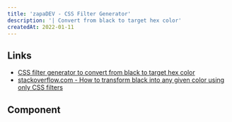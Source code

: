 ```yaml
---
title: 'zapaDEV - CSS Filter Generator'
description: '| Convert from black to target hex color'
createdAt: 2022-01-11
---
```


## Links
- [CSS filter generator to convert from black to target hex color](https://codepen.io/sosuke/pen/Pjoqqp)
- [stackoverflow.com - How to transform black into any given color using only CSS filters](https://stackoverflow.com/questions/42966641/how-to-transform-black-into-any-given-color-using-only-css-filters/43960991#43960991)

## Component
> <zapadev-css-filter-generator></zapadev-css-filter-generator>
